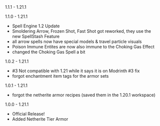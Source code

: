 1.1.1 - 1.21.1


1.1.0 - 1.21.1
- Spell Engine 1.2 Update
- Smoldering Arrow, Frozen Shot, Fast Shot got reworked, they use the new SpellStash Feature
- all arrow spells now have special models & travel particle visuals
- Poison Immune Entites are now also immune to the Choking Gas Effect
- changed the Choking Gas Spell a bit

1.0.2 - 1.21.1
- #3 Not compatible with 1.21 while it says it is on Modrinth #3 fix
- forgot enchantment item tags for the armor sets

1.0.1 - 1.21.1
- forgot the netherite armor recipes (saved them in the 1.20.1 workspace)

1.0.0 - 1.21.1
- Official Release!
- Added Netherite Tier Armor
